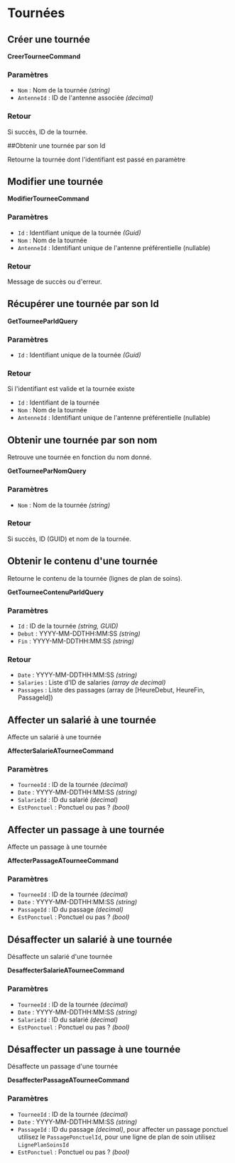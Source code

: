 # Tournées

## Créer une tournée

**CreerTourneeCommand**

### Paramètres

- `Nom` : Nom de la tournée *(string)*
- `AntenneId` : ID de l'antenne associée *(decimal)*

### Retour

Si succès, ID de la tournée.

##Obtenir une tournée par son Id

Retourne la tournée dont l'identifiant est passé en paramètre

## Modifier une tournée

**ModifierTourneeCommand**

### Paramètres
- `Id` : Identifiant unique de la tournée *(Guid)*
- `Nom` : Nom de la tournée
- `AntenneId` : Identifiant unique de l'antenne préférentielle (nullable)

### Retour
Message de succès ou d'erreur.

## Récupérer une tournée par son Id

**GetTourneeParIdQuery**

### Paramètres
- `Id` : Identifiant unique de la tournée *(Guid)*

### Retour
Si l'identifiant est valide et la tournée existe
- `Id` : Identifiant de la tournée
- `Nom` : Nom de la tournée
- `AntenneId` : Identifiant unique de l'antenne préférentielle (nullable)

## Obtenir une tournée par son nom

Retrouve une tournée en fonction du nom donné.

**GetTourneeParNomQuery**

### Paramètres

- `Nom` : Nom de la tournée *(string)*

### Retour

Si succès, ID (GUID) et nom de la tournée.

## Obtenir le contenu d'une tournée

Retourne le contenu de la tournée (lignes de plan de soins).

**GetTourneeContenuParIdQuery**

### Paramètres

- `Id` : ID de la tournée *(string, GUID)*
- `Debut` : YYYY-MM-DDTHH:MM:SS *(string)*
- `Fin` : YYYY-MM-DDTHH:MM:SS *(string)*

### Retour

- `Date` : YYYY-MM-DDTHH:MM:SS *(string)*
- `Salaries` : Liste d'ID de salaries _(array de decimal)_
- `Passages` : Liste des passages (array de [HeureDebut, HeureFin, PassageId])


## Affecter un salarié à une tournée

Affecte un salarié à une tournée

**AffecterSalarieATourneeCommand**

### Paramètres

- `TourneeId` : ID de la tournée *(decimal)*
- `Date` : YYYY-MM-DDTHH:MM:SS *(string)*
- `SalarieId` : ID du salarié *(decimal)*
- `EstPonctuel` : Ponctuel ou pas ? *(bool)*

## Affecter un passage à une tournée

Affecte un passage à une tournée

**AffecterPassageATourneeCommand**

### Paramètres

- `TourneeId` : ID de la tournée *(decimal)*
- `Date` : YYYY-MM-DDTHH:MM:SS *(string)*
- `PassageId` : ID du passage *(decimal)*
- `EstPonctuel` : Ponctuel ou pas ? *(bool)*
## Désaffecter un salarié à une tournée

Désaffecte un salarié d'une tournée

**DesaffecterSalarieATourneeCommand**

### Paramètres

- `TourneeId` : ID de la tournée *(decimal)*
- `Date` : YYYY-MM-DDTHH:MM:SS *(string)*
- `SalarieId` : ID du salarié *(decimal)*
- `EstPonctuel` : Ponctuel ou pas ? *(bool)*

## Désaffecter un passage à une tournée

Désaffecte un passage d'une tournée

**DesaffecterPassageATourneeCommand**

### Paramètres

- `TourneeId` : ID de la tournée *(decimal)*
- `Date` : YYYY-MM-DDTHH:MM:SS *(string)*
- `PassageId` : ID du passage *(decimal)*, pour affecter un passage ponctuel utilisez le `PassagePonctuelId`, pour une ligne de plan de soin utilisez `LignePlanSoinsId`
- `EstPonctuel` : Ponctuel ou pas ? *(bool)*
